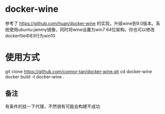# docker-wine
参考了
https://github.com/huan/docker-wine
的实现，升级wine到9.0版本。系统使用ubuntu:jammy镜像，同时将wine设置为win7 64位架构，你也可以修改dockerfile中83行为win10
# 使用方式
git clone https://github.com/connor-tan/docker-wine.git
cd docker-wine
docker build -t docker-wine .

## 备注
有条件的挂一下代理，不然很有可能会构建不成功

